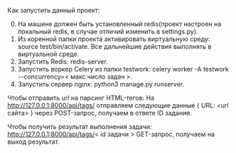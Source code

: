 Как запустить данный проект:

0. На машине должен быть установленный redis(проект настроен на локальный redis, в случае отличий изменить в settings.py).
1. Из коренной папки проекта активировать виртуальную среду: source test/bin/activate.
Все дальнейшие действия выполнять в виртуальной среде.
2. Запустить Redis: redis-server. 
3. Запустить воркер Celery из папки testwork: celery worker -A testwork --concurrency=< макс.число задач >.
4. Запустить сервер nginx: python3 manage.py runserver.

Чтобы отправить url на парсинг HTML-тегов: На http://127.0.0.1:8000/api/tags/ отправляем следующие данные { URL: <url сайта> } через POST-запрос, получаем в ответе ID задания.

Чтобы получить результат выполнения задачи: http://127.0.0.1:8000/api/tags/< id задачи > GET-запрос, получаем на выход результат.
